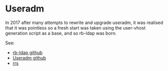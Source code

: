 # Useradm

In 2017 after many attempts to rewrite and upgrade useradm, it was realised that
it was pointless so a fresh start was taken using the user-vhost generation
script as a base, and so rb-ldap was born.

See:

- [rb-ldap github](https://github.com/redbrick/rb-ldap)
- [Useradm github](https://github.com/redbrick/useradm)
- [rrs](/procedures/rrs)
